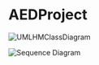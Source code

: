 # AEDProject

![UMLHMClassDiagram](https://user-images.githubusercontent.com/113314797/206876068-bdf6e6fb-61e7-4b75-a218-1148851f9a19.jpg)

![Sequence Diagram](https://user-images.githubusercontent.com/114836192/206931883-0c5fab43-9a69-4a90-b515-1510fc565413.jpg)



